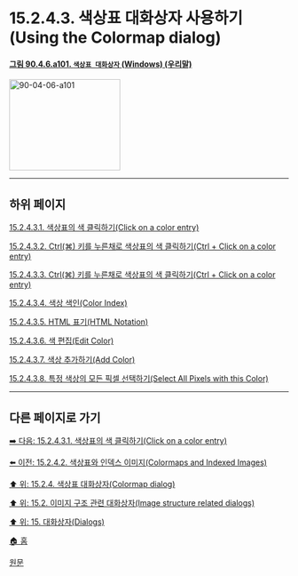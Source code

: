 # 15.2.4.3. 색상표 대화상자 사용하기(Using the Colormap dialog)

<a id="90-04-06-a101"></a>

#### [그림 90.4.6.a101. `색상표 대화상자` (Windows) (우리말)](./90-04-0006-colormap.md#90-04-06-a101)
<img width="200" height="164" alt="90-04-06-a101" src="https://github.com/wonder13662/gimp/assets/15767104/040989c2-5e87-4699-ad05-e003733a6628" />

***

## 하위 페이지

[15.2.4.3.1. 색상표의 색 클릭하기(Click on a color entry)](./15-02-04-03-01-click_on_a_color_entry.md)

[15.2.4.3.2. Ctrl(⌘) 키를 누른채로 색상표의 색 클릭하기(Ctrl + Click on a color entry)](./15-02-04-03-02-ctrl_click_on_a_color_entry.md)

[15.2.4.3.3. Ctrl(⌘) 키를 누른채로 색상표의 색 클릭하기(Ctrl + Click on a color entry)](./15-02-04-03-03-double_click_on_a_color_entry.md)

[15.2.4.3.4. 색상 색인(Color Index)](./15-02-04-03-04-color_index.md)

[15.2.4.3.5. HTML 표기(HTML Notation)](./15-02-04-03-05-html_notation.md)

[15.2.4.3.6. 색 편집(Edit Color)](./15-02-04-03-06-edit_color.md)

[15.2.4.3.7. 색상 추가하기(Add Color)](./15-02-04-03-07-add_color.md)

[15.2.4.3.8. 특정 색상의 모든 픽셀 선택하기(Select All Pixels with this Color)](./15-02-04-03-08-select_all_pixels_with_this_color.md)

***

## 다른 페이지로 가기

[➡️ 다음: 15.2.4.3.1. 색상표의 색 클릭하기(Click on a color entry)](./15-02-04-03-01-click_on_a_color_entry.md)

[⬅️ 이전: 15.2.4.2. 색상표와 인덱스 이미지(Colormaps and Indexed Images)](./15-02-04-02-colormaps_n_indexed_images.md)

[⬆️ 위: 15.2.4. 색상표 대화상자(Colormap dialog)](./15-02-04-00-colormap-dialog.md)

[⬆️ 위: 15.2. 이미지 구조 관련 대화상자(Image structure related dialogs)](./15-02-00-image-structure-related-dialogs.md)

[⬆️ 위: 15. 대화상자(Dialogs)](./15-00-dialogs.md)

[🏠 홈](./00-home.md)

[원문](https://docs.gimp.org/2.10/ko/gimp-indexed-palette-dialog.html#gimp-indexed-palette-dialog-using)
